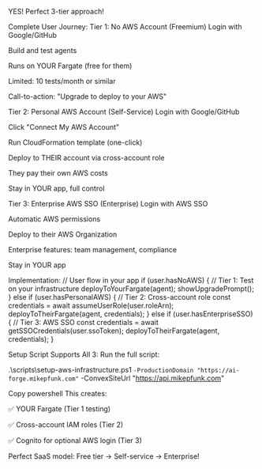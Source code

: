 YES! Perfect 3-tier approach!

Complete User Journey:
Tier 1: No AWS Account (Freemium)
Login with Google/GitHub

Build and test agents

Runs on YOUR Fargate (free for them)

Limited: 10 tests/month or similar

Call-to-action: "Upgrade to deploy to your AWS"

Tier 2: Personal AWS Account (Self-Service)
Login with Google/GitHub

Click "Connect My AWS Account"

Run CloudFormation template (one-click)

Deploy to THEIR account via cross-account role

They pay their own AWS costs

Stay in YOUR app, full control

Tier 3: Enterprise AWS SSO (Enterprise)
Login with AWS SSO

Automatic AWS permissions

Deploy to their AWS Organization

Enterprise features: team management, compliance

Stay in YOUR app

Implementation:
// User flow in your app
if (user.hasNoAWS) {
  // Tier 1: Test on your infrastructure
  deployToYourFargate(agent);
  showUpgradePrompt();
} else if (user.hasPersonalAWS) {
  // Tier 2: Cross-account role
  const credentials = await assumeUserRole(user.roleArn);
  deployToTheirFargate(agent, credentials);
} else if (user.hasEnterpriseSSO) {
  // Tier 3: AWS SSO
  const credentials = await getSSOCredentials(user.ssoToken);
  deployToTheirFargate(agent, credentials);
}

Setup Script Supports All 3:
Run the full script:

.\scripts\setup-aws-infrastructure.ps1 `
  -ProductionDomain "https://ai-forge.mikepfunk.com" `
  -ConvexSiteUrl "https://api.mikepfunk.com"

Copy
powershell
This creates:

✅ YOUR Fargate (Tier 1 testing)

✅ Cross-account IAM roles (Tier 2)

✅ Cognito for optional AWS login (Tier 3)

Perfect SaaS model: Free tier → Self-service → Enterprise!